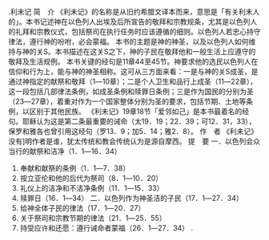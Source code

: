 .利未记 
简　介 
《利未记》的名称是从旧约希腊文译本而来，意思是「有关利未人的」。本书记述神在以色列人出埃及后所宣告的敬拜和宗教规条，尤其是以色列人的礼拜和宗教仪式，包括祭司在执行任务时应该遵循的细则。以色列人若忠心持守律法，遵行神的吩咐，必会蒙福。 
本书的主题是神的神圣，以及以色列人如何维持与神的关S。本书描述在这关S之下，神的子民在敬拜他和一般生活上应遵守的敬拜及生活规例。 
本书关键的经句是11章44至45节。神要求他的选民以色列人在信仰和行为上，能与神的神圣相称。这可从三方面来看：一是与神的关S成圣，是通过神指定的献祭和敬拜（1―10章）；二是个人卫生和品行上成圣（11―22章），这一段包括几部律法条例，如成圣条例和赎罪日条例；三是作为国民的分别为圣（23―27章），着重对作为一个国家整体分别为圣的要求，包括节期、土地等条例，以区别于其他民族。 
《利未记》19章18节「爱邻如己」是本书最着名的经句。耶稣认为这是第二条最重要的诫命（太19．19；22．39；可12．31，33），保罗和雅各也曾引用这经句（罗13．9；加5．14；雅2．8）。 
作　者 
《利未记》没有]明作者是谁，犹太传统和教会传统认为是源自摩西。 
提　要 
一．以色列会众当行的献祭和洁净（1．1―16．34） 
 1. 奉献和献祭的条例（1．1―7．38） 
 2. 按立亚伦和他的后代为祭司（8．1―10．20） 
 3. 礼仪上的洁净和不洁净条例（11．1―15．33） 
 4. 赎罪日（16．1―34） 
二．以色列作为神圣洁的子民（17．1―27．34） 
 1. 给神全体子民的律法（17．1―20．27） 
 2. 关于祭司和宗教节期的律法（21．1―25．55） 
 3. 持受应许和还愿：遵行诫命者蒙福（26．1―27．34） 
.